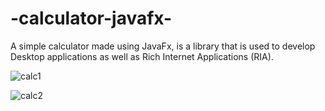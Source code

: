 # -calculator-javafx-
A simple calculator made using JavaFx, is a library that is used to develop Desktop applications as well as Rich Internet Applications (RIA).


![calc1](https://user-images.githubusercontent.com/104635748/186145186-db204411-5f19-43d6-9c54-d51ed7a80a86.png)

![calc2](https://user-images.githubusercontent.com/104635748/186145193-84394069-cd0a-463f-b34f-bcd8fad0e9a3.png)

